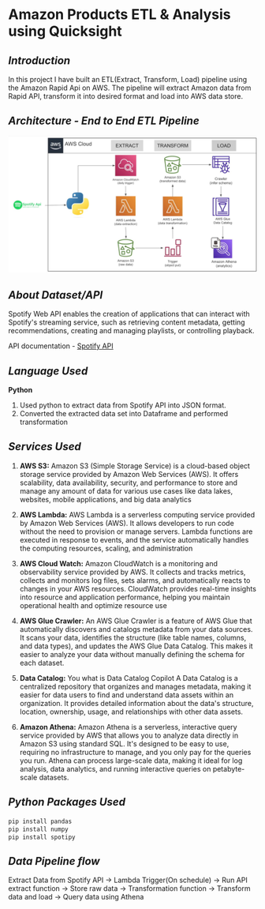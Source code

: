 # Amazon Products ETL & Analysis using Quicksight

## _Introduction_
In this project I have built an ETL(Extract, Transform, Load) pipeline using the Amazon Rapid Api on AWS.
The pipeline will extract Amazon data from Rapid API, transform it into desired format and load into AWS data store.

## _Architecture - End to End ETL Pipeline_
![Architecture Diagram](https://github.com/ChiranjeeviLakkakula/Spotify-Data-Engineering-Project/blob/main/SpotifyDataPipeline.png)

## _About Dataset/API_
Spotify Web API enables the creation of applications that can interact with Spotify's streaming service, such as retrieving content metadata, getting recommendations, creating and managing playlists, or controlling playback.

API documentation - [Spotify API](https://developer.spotify.com/documentation/web-api)

## _Language Used_

**Python** 
1. Used python to extract data from Spotify API into JSON format.
2. Converted the extracted data set into Dataframe and performed transformation

## _Services Used_

1. **AWS S3:** Amazon S3 (Simple Storage Service) is a cloud-based object storage service provided by Amazon Web Services (AWS). It offers scalability, data availability, security, and performance to store and manage any amount of data for various use cases like data lakes, websites, mobile applications, and big data analytics

2. **AWS Lambda:** AWS Lambda is a serverless computing service provided by Amazon Web Services (AWS). It allows developers to run code without the need to provision or manage servers. Lambda functions are executed in response to events, and the service automatically handles the computing resources, scaling, and administration

3. **AWS Cloud Watch:** Amazon CloudWatch is a monitoring and observability service provided by AWS. It collects and tracks metrics, collects and monitors log files, sets alarms, and automatically reacts to changes in your AWS resources. CloudWatch provides real-time insights into resource and application performance, helping you maintain operational health and optimize resource use

4. **AWS Glue Crawler:** An AWS Glue Crawler is a feature of AWS Glue that automatically discovers and catalogs metadata from your data sources. It scans your data, identifies the structure (like table names, columns, and data types), and updates the AWS Glue Data Catalog. This makes it easier to analyze your data without manually defining the schema for each dataset.

5. **Data Catalog:** You what is Data Catalog Copilot A Data Catalog is a centralized repository that organizes and manages metadata, making it easier for data users to find and understand data assets within an organization. It provides detailed information about the data's structure, location, ownership, usage, and relationships with other data assets.

6. **Amazon Athena:** Amazon Athena is a serverless, interactive query service provided by AWS that allows you to analyze data directly in Amazon S3 using standard SQL. It's designed to be easy to use, requiring no infrastructure to manage, and you only pay for the queries you run. Athena can process large-scale data, making it ideal for log analysis, data analytics, and running interactive queries on petabyte-scale datasets.

## _Python Packages Used_
````
pip install pandas
pip install numpy
pip install spotipy
````
## _Data Pipeline flow_

Extract Data from Spotify API -> Lambda Trigger(On schedule) -> Run API extract function -> Store raw data -> Transformation function -> Transform data and load -> Query data using Athena
